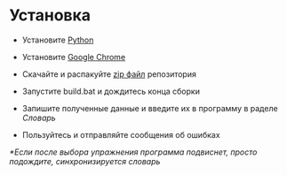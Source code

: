 # Установка

- Установите [Python](./PYTHON_INSTALL.md)

- Установите [Google Chrome](https://chrome.google.com/)

- Скачайте и распакуйте [zip файл](https://github.com/timoxa0/Reshala/zipball/master) репозитория

- Запустите build.bat и дождитесь конца сборки

- Запишите полученные данные и введите их в программу в раделе *Словарь*

- Пользуйтесь и отправляйте сообщения об ошибках

*\*Если после выбора упражнения программа подвиснет, просто подождите, синхронизируется словарь*
